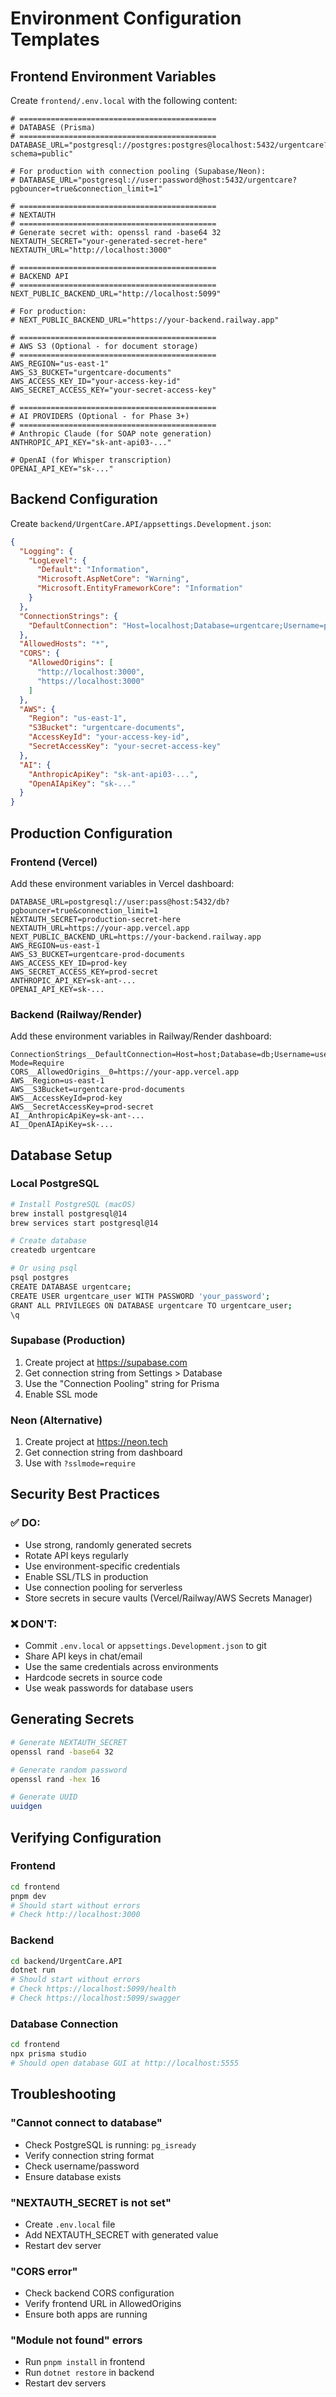 # Environment Configuration Templates

## Frontend Environment Variables

Create `frontend/.env.local` with the following content:

```env
# ============================================
# DATABASE (Prisma)
# ============================================
DATABASE_URL="postgresql://postgres:postgres@localhost:5432/urgentcare?schema=public"

# For production with connection pooling (Supabase/Neon):
# DATABASE_URL="postgresql://user:password@host:5432/urgentcare?pgbouncer=true&connection_limit=1"

# ============================================
# NEXTAUTH
# ============================================
# Generate secret with: openssl rand -base64 32
NEXTAUTH_SECRET="your-generated-secret-here"
NEXTAUTH_URL="http://localhost:3000"

# ============================================
# BACKEND API
# ============================================
NEXT_PUBLIC_BACKEND_URL="http://localhost:5099"

# For production:
# NEXT_PUBLIC_BACKEND_URL="https://your-backend.railway.app"

# ============================================
# AWS S3 (Optional - for document storage)
# ============================================
AWS_REGION="us-east-1"
AWS_S3_BUCKET="urgentcare-documents"
AWS_ACCESS_KEY_ID="your-access-key-id"
AWS_SECRET_ACCESS_KEY="your-secret-access-key"

# ============================================
# AI PROVIDERS (Optional - for Phase 3+)
# ============================================
# Anthropic Claude (for SOAP note generation)
ANTHROPIC_API_KEY="sk-ant-api03-..."

# OpenAI (for Whisper transcription)
OPENAI_API_KEY="sk-..."
```

## Backend Configuration

Create `backend/UrgentCare.API/appsettings.Development.json`:

```json
{
  "Logging": {
    "LogLevel": {
      "Default": "Information",
      "Microsoft.AspNetCore": "Warning",
      "Microsoft.EntityFrameworkCore": "Information"
    }
  },
  "ConnectionStrings": {
    "DefaultConnection": "Host=localhost;Database=urgentcare;Username=postgres;Password=postgres"
  },
  "AllowedHosts": "*",
  "CORS": {
    "AllowedOrigins": [
      "http://localhost:3000",
      "https://localhost:3000"
    ]
  },
  "AWS": {
    "Region": "us-east-1",
    "S3Bucket": "urgentcare-documents",
    "AccessKeyId": "your-access-key-id",
    "SecretAccessKey": "your-secret-access-key"
  },
  "AI": {
    "AnthropicApiKey": "sk-ant-api03-...",
    "OpenAIApiKey": "sk-..."
  }
}
```

## Production Configuration

### Frontend (Vercel)

Add these environment variables in Vercel dashboard:

```env
DATABASE_URL=postgresql://user:pass@host:5432/db?pgbouncer=true&connection_limit=1
NEXTAUTH_SECRET=production-secret-here
NEXTAUTH_URL=https://your-app.vercel.app
NEXT_PUBLIC_BACKEND_URL=https://your-backend.railway.app
AWS_REGION=us-east-1
AWS_S3_BUCKET=urgentcare-prod-documents
AWS_ACCESS_KEY_ID=prod-key
AWS_SECRET_ACCESS_KEY=prod-secret
ANTHROPIC_API_KEY=sk-ant-...
OPENAI_API_KEY=sk-...
```

### Backend (Railway/Render)

Add these environment variables in Railway/Render dashboard:

```env
ConnectionStrings__DefaultConnection=Host=host;Database=db;Username=user;Password=pass;SSL Mode=Require
CORS__AllowedOrigins__0=https://your-app.vercel.app
AWS__Region=us-east-1
AWS__S3Bucket=urgentcare-prod-documents
AWS__AccessKeyId=prod-key
AWS__SecretAccessKey=prod-secret
AI__AnthropicApiKey=sk-ant-...
AI__OpenAIApiKey=sk-...
```

## Database Setup

### Local PostgreSQL

```bash
# Install PostgreSQL (macOS)
brew install postgresql@14
brew services start postgresql@14

# Create database
createdb urgentcare

# Or using psql
psql postgres
CREATE DATABASE urgentcare;
CREATE USER urgentcare_user WITH PASSWORD 'your_password';
GRANT ALL PRIVILEGES ON DATABASE urgentcare TO urgentcare_user;
\q
```

### Supabase (Production)

1. Create project at https://supabase.com
2. Get connection string from Settings > Database
3. Use the "Connection Pooling" string for Prisma
4. Enable SSL mode

### Neon (Alternative)

1. Create project at https://neon.tech
2. Get connection string from dashboard
3. Use with `?sslmode=require`

## Security Best Practices

### ✅ DO:
- Use strong, randomly generated secrets
- Rotate API keys regularly
- Use environment-specific credentials
- Enable SSL/TLS in production
- Use connection pooling for serverless
- Store secrets in secure vaults (Vercel/Railway/AWS Secrets Manager)

### ❌ DON'T:
- Commit `.env.local` or `appsettings.Development.json` to git
- Share API keys in chat/email
- Use the same credentials across environments
- Hardcode secrets in source code
- Use weak passwords for database users

## Generating Secrets

```bash
# Generate NEXTAUTH_SECRET
openssl rand -base64 32

# Generate random password
openssl rand -hex 16

# Generate UUID
uuidgen
```

## Verifying Configuration

### Frontend
```bash
cd frontend
pnpm dev
# Should start without errors
# Check http://localhost:3000
```

### Backend
```bash
cd backend/UrgentCare.API
dotnet run
# Should start without errors
# Check https://localhost:5099/health
# Check https://localhost:5099/swagger
```

### Database Connection
```bash
cd frontend
npx prisma studio
# Should open database GUI at http://localhost:5555
```

## Troubleshooting

### "Cannot connect to database"
- Check PostgreSQL is running: `pg_isready`
- Verify connection string format
- Check username/password
- Ensure database exists

### "NEXTAUTH_SECRET is not set"
- Create `.env.local` file
- Add NEXTAUTH_SECRET with generated value
- Restart dev server

### "CORS error"
- Check backend CORS configuration
- Verify frontend URL in AllowedOrigins
- Ensure both apps are running

### "Module not found" errors
- Run `pnpm install` in frontend
- Run `dotnet restore` in backend
- Restart dev servers
